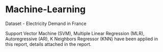 # Machine-Learning
Dataset - Electricity Demand in France

Support Vector Machine (SVM), Multiple Linear Regression (MLR), Autoregressive (AR), K Neighbors Regressor (KNN) have been applied in this report, details attached in the report.
